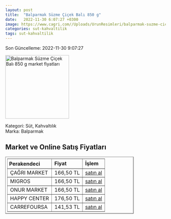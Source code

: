 ```yaml
---
layout: post
title:  "Balparmak Süzme Çiçek Balı 850 g"
date:   2022-11-30 6:07:27 +0300
image: https://www.cagri.com//Uploads/UrunResimleri/balparmak-suzme-cicek-bali-850-gr-b86e.jpg
categories: sut-kahvaltilik
tags: sut-kahvaltilik
---
```


Son Güncelleme: 2022-11-30 9:07:27

<img src="https://www.cagri.com//Uploads/UrunResimleri/balparmak-suzme-cicek-bali-850-gr-b86e.jpg" width="200" alt="Balparmak Süzme Çiçek Balı 850 g market fiyatları" />

Kategori: Süt, Kahvaltılık
<br />
Marka: Balparmak

<h2>Market ve Online Satış Fiyatları</h2>

<table border="1" style="padding: 5px;width:80%;">
  <tr>
    <td style="padding: 5px;"><strong>Perakendeci</strong></td>
    <td><strong>Fiyat</strong></td>
    <td><strong>İşlem</strong></td>
  </tr>
  <tr>
              <td title="Çağrı Market">ÇAĞRI MARKET</td>
              <td>166,50 TL</td>
              <td><a title="Çağrı Market" target="_blank" href="https://www.cagri.com/balparmak-suzme-cicek-bali-850-gr">satın al</a></td>
            </tr><tr>
              <td title="Migros">MIGROS</td>
              <td>166,50 TL</td>
              <td><a title="Migros" target="_blank" href="https://www.migros.com.tr/balparmak-cicek-bali-850-g-p-6be1c6">satın al</a></td>
            </tr><tr>
              <td title="Onur Market">ONUR MARKET</td>
              <td>166,50 TL</td>
              <td><a title="Onur Market" target="_blank" href="https://www.onurmarket.com/-balparmak-cicek-bali-850gr--7451">satın al</a></td>
            </tr><tr>
              <td title="Happy Center">HAPPY CENTER</td>
              <td>176,50 TL</td>
              <td><a title="Happy Center" target="_blank" href="https://www.happycenter.com.tr/Product/?product_id=15264">satın al</a></td>
            </tr><tr>
              <td title="CarrefourSA">CARREFOURSA</td>
              <td>141,53 TL</td>
              <td><a title="CarrefourSA" target="_blank" href="https://www.carrefoursa.com/balparmak-suzme-cicek-bali-850-g-p-30032429">satın al</a></td>
            </tr>
</table>
